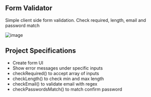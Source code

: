 ## Form Validator

Simple client side form validation. Check required, length, email and password match

![image](https://user-images.githubusercontent.com/88391755/160238358-89eb6f0e-0afa-4dfb-92f5-450377c2ee92.png)

## Project Specifications

- Create form UI
- Show error messages under specific inputs
- checkRequired() to accept array of inputs
- checkLength() to check min and max length
- checkEmail() to validate email with regex
- checkPasswordsMatch() to match confirm password
